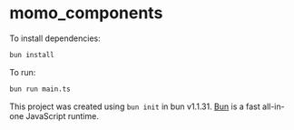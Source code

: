 # momo_components

To install dependencies:

```bash
bun install
```

To run:

```bash
bun run main.ts
```

This project was created using `bun init` in bun v1.1.31. [Bun](https://bun.sh) is a fast all-in-one JavaScript runtime.
